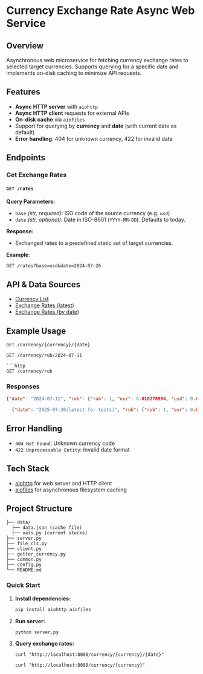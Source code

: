 # Currency Exchange Rate Async Web Service

## Overview

Asynchronous web microservice for fetching currency exchange rates to selected target currencies. Supports querying for a specific date and implements on-disk caching to minimize API requests.

## Features

- **Async HTTP server** with `aiohttp`
- **Async HTTP client** requests for external APIs
- **On-disk cache** via `aiofiles`
- Support for querying by **currency** and **date** (with current date as default)
- **Error handling**: 404 for unknown currency, 422 for invalid date

## Endpoints

### Get Exchange Rates

#### `GET /rates`

**Query Parameters:**
- `base` *(str, required)*: ISO code of the source currency (e.g. `usd`)
- `date` *(str, optional)*: Date in ISO-8601 (`YYYY-MM-DD`). Defaults to today.

**Response:**
- Exchanged rates to a predefined static set of target currencies.

**Example**:

```
GET /rates?base=usd&date=2024-07-26
```

## API & Data Sources

- [Currency List](https://cdn.jsdelivr.net/npm/@fawazahmed0/currency-api@latest/v1/currencies.json)
- [Exchange Rates (latest)](https://cdn.jsdelivr.net/npm/@fawazahmed0/currency-api@latest/v1/currencies/{currency}.json)
- [Exchange Rates (by date)](https://cdn.jsdelivr.net/npm/@fawazahmed0/currency-api@{date}/v1/currencies/{currency}.json)

## Example Usage

```http
GET /currency/{currency}/{date}
```
```http
GET /currency/rub/2024-07-11
```
```http
```http
GET /currency/rub
```


### Responses

```json
{"date": "2024-07-11", "rub": {"rub": 1, "eur": 0.010270994, "usd": 0.011127429, "ttd": 0.075398619}}', 'type': 'API/cache'}
```
```json
  {"date": "2025-07-26(latest for tests)", "rub": {"rub": 1, "eur": 0.010270994, "usd": 0.011127429, "ttd": 0.075398619}}', 'type': 'API/cache'}
```

## Error Handling

- `404 Not Found`: Unknown currency code
- `422 Unprocessable Entity`: Invalid date format

## Tech Stack

- [aiohttp](https://docs.aiohttp.org/) for web server and HTTP client
- [aiofiles](https://pypi.org/project/aiofiles/) for asynchronous filesystem caching

## Project Structure

```
├── data/
  ├── data.json (cache file)
  ├── vals.py (current stocks)
├── server.py
├── file_cls.py
├── client.py
├── getter_currency.py
├── common.py
├── config.py
└── README.md
```

### Quick Start

1. **Install dependencies:**
   ```bash
   pip install aiohttp aiofiles
   ```

2. **Run server:**
   ```bash
   python server.py
   ```

3. **Query exchange rates:**
   ```
   curl "http://localhost:8080/currency/{currency}/{date}"
   ```
   ```
   curl "http://localhost:8080/currency/{currency}"
   ```
